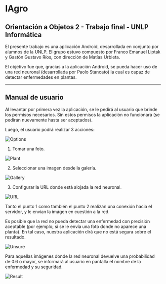 # IAgro
## Orientación a Objetos 2 - Trabajo final - UNLP Informática

El presente trabajo es una aplicación Android, desarrollada en conjunto por alumnos de la UNLP.
El grupo estuvo compuesto por Franco Emanuel Liptak y Gastón Gustavo Ríos, con dirección de Matías Urbieta.

El objetivo fue que, gracias a la aplicación Android, se pueda hacer uso de una red neuronal (desarrollada por Paolo Stancato) la cual es capaz de detectar enfermedades en plantas.

---

## Manual de usuario

Al levantar por primera vez la aplicación, se le pedirá al usuario que brinde los permisos necesarios. Sin estos permisos la aplicación no funcionará (se pedirán nuevamente hasta ser aceptados).

Luego, el usuario podrá realizar 3 acciones: 

![Options](./images/options.jpg)

1. Tomar una foto.

![Plant](./images/plant.jpeg)

2. Seleccionar una imagen desde la galería.

![Gallery](./images/gallery.jpeg)

3. Configurar la URL donde está alojada la red neuronal.

![URL](./images/url.jpeg)

Tanto el punto 1 como también el punto 2 realizan una conexión hacia el servidor, y le envían la imágen en cuestión a la red.

Es posible que la red no pueda detectar una enfermedad con precisión aceptable (por ejemplo, si se le envía una foto donde no aparece una planta). En tal caso, nuestra aplicación dirá que no está segura sobre el resultado.

![Unsure](./images/unsure.jpeg)

Para aquellas imágenes donde la red neuronal devuelve una probabilidad de 0.6 o mayor, se informará al usuario en pantalla el nombre de la enfermedad y su seguridad.

![Result](./images/result.jpeg)